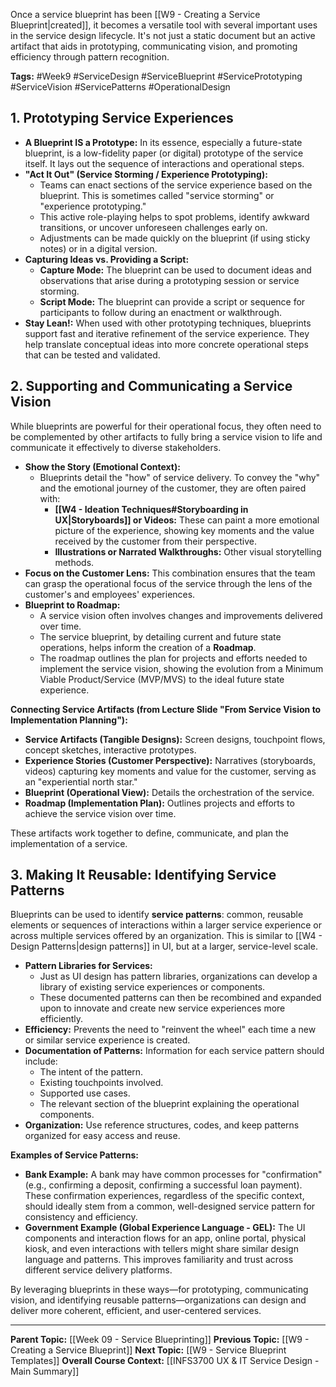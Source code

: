 Once a service blueprint has been [[W9 - Creating a Service Blueprint|created]], it becomes a versatile tool with several important uses in the service design lifecycle. It's not just a static document but an active artifact that aids in prototyping, communicating vision, and promoting efficiency through pattern recognition.

**Tags:** #Week9 #ServiceDesign #ServiceBlueprint #ServicePrototyping #ServiceVision #ServicePatterns #OperationalDesign

## 1. Prototyping Service Experiences

* **A Blueprint IS a Prototype:** In its essence, especially a future-state blueprint, is a low-fidelity paper (or digital) prototype of the service itself. It lays out the sequence of interactions and operational steps.
* **"Act It Out" (Service Storming / Experience Prototyping):**
    * Teams can enact sections of the service experience based on the blueprint. This is sometimes called "service storming" or "experience prototyping."
    * This active role-playing helps to spot problems, identify awkward transitions, or uncover unforeseen challenges early on.
    * Adjustments can be made quickly on the blueprint (if using sticky notes) or in a digital version.
* **Capturing Ideas vs. Providing a Script:**
    * **Capture Mode:** The blueprint can be used to document ideas and observations that arise during a prototyping session or service storming.
    * **Script Mode:** The blueprint can provide a script or sequence for participants to follow during an enactment or walkthrough.
* **Stay Lean!:** When used with other prototyping techniques, blueprints support fast and iterative refinement of the service experience. They help translate conceptual ideas into more concrete operational steps that can be tested and validated.

## 2. Supporting and Communicating a Service Vision

While blueprints are powerful for their operational focus, they often need to be complemented by other artifacts to fully bring a service vision to life and communicate it effectively to diverse stakeholders.

* **Show the Story (Emotional Context):**
    * Blueprints detail the "how" of service delivery. To convey the "why" and the emotional journey of the customer, they are often paired with:
        * **[[W4 - Ideation Techniques#Storyboarding in UX|Storyboards]] or Videos:** These can paint a more emotional picture of the experience, showing key moments and the value received by the customer from their perspective.
        * **Illustrations or Narrated Walkthroughs:** Other visual storytelling methods.
* **Focus on the Customer Lens:** This combination ensures that the team can grasp the operational focus of the service through the lens of the customer's and employees' experiences.
* **Blueprint to Roadmap:**
    * A service vision often involves changes and improvements delivered over time.
    * The service blueprint, by detailing current and future state operations, helps inform the creation of a **Roadmap**.
    * The roadmap outlines the plan for projects and efforts needed to implement the service vision, showing the evolution from a Minimum Viable Product/Service (MVP/MVS) to the ideal future state experience.

**Connecting Service Artifacts (from Lecture Slide "From Service Vision to Implementation Planning"):**

* **Service Artifacts (Tangible Designs):** Screen designs, touchpoint flows, concept sketches, interactive prototypes.
* **Experience Stories (Customer Perspective):** Narratives (storyboards, videos) capturing key moments and value for the customer, serving as an "experiential north star."
* **Blueprint (Operational View):** Details the orchestration of the service.
* **Roadmap (Implementation Plan):** Outlines projects and efforts to achieve the service vision over time.

These artifacts work together to define, communicate, and plan the implementation of a service.

## 3. Making It Reusable: Identifying Service Patterns

Blueprints can be used to identify **service patterns**: common, reusable elements or sequences of interactions within a larger service experience or across multiple services offered by an organization. This is similar to [[W4 - Design Patterns|design patterns]] in UI, but at a larger, service-level scale.

* **Pattern Libraries for Services:**
    * Just as UI design has pattern libraries, organizations can develop a library of existing service experiences or components.
    * These documented patterns can then be recombined and expanded upon to innovate and create new service experiences more efficiently.
* **Efficiency:** Prevents the need to "reinvent the wheel" each time a new or similar service experience is created.
* **Documentation of Patterns:** Information for each service pattern should include:
    * The intent of the pattern.
    * Existing touchpoints involved.
    * Supported use cases.
    * The relevant section of the blueprint explaining the operational components.
* **Organization:** Use reference structures, codes, and keep patterns organized for easy access and reuse.

**Examples of Service Patterns:**

* **Bank Example:** A bank may have common processes for "confirmation" (e.g., confirming a deposit, confirming a successful loan payment). These confirmation experiences, regardless of the specific context, should ideally stem from a common, well-designed service pattern for consistency and efficiency.
* **Government Example (Global Experience Language - GEL):** The UI components and interaction flows for an app, online portal, physical kiosk, and even interactions with tellers might share similar design language and patterns. This improves familiarity and trust across different service delivery platforms.

By leveraging blueprints in these ways—for prototyping, communicating vision, and identifying reusable patterns—organizations can design and deliver more coherent, efficient, and user-centered services.

---
**Parent Topic:** [[Week 09 - Service Blueprinting]]
**Previous Topic:** [[W9 - Creating a Service Blueprint]]
**Next Topic:** [[W9 - Service Blueprint Templates]]
**Overall Course Context:** [[INFS3700 UX & IT Service Design - Main Summary]]
